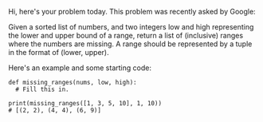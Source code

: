 Hi, here's your problem today. This problem was recently asked by Google:

Given a sorted list of numbers, and two integers low and high representing the lower and upper bound of a range, return a list of (inclusive) ranges where the numbers are missing. A range should be represented by a tuple in the format of (lower, upper).

Here's an example and some starting code:
```
def missing_ranges(nums, low, high):
  # Fill this in.
  
print(missing_ranges([1, 3, 5, 10], 1, 10))
# [(2, 2), (4, 4), (6, 9)]
```
